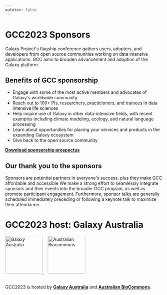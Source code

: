 ```yaml
---
autotoc: false
---
```


<slot name="/events/gcc2023/header" />

# GCC2023 Sponsors

Galaxy Project's flagship conference gathers users, adopters, and developers
from open source communities working on data intensive applications. GCC aims to
broaden advancement and adoption of the Galaxy platform.

## Benefits of GCC sponsorship

- Engage with some of the most active members and advocates of Galaxy's worldwide community
- Reach out to 100+ PIs, researchers, practicioners, and trainees in data intensive life sciences
- Help inspire use of Galaxy in other data-intensive fields, with recent examples including climate modeling, ecology, and natural language processing
- Learn about opportunities for placing your services and products in the expanding Galaxy ecosystem
- Give back to the open source community

<div class="container">
    <div class="row">
        <div class="col center">
          <a href="https://gxy-shared.s3.amazonaws.com/gcc2023-sponsorship-prospectus.pdf">
            <div type="button" class="btn btn-primary center">
                <strong>Download sponsorship prospectus</strong>
            </div>
          </a>
        </div>
    </div>
</div>

## Our thank you to the sponsors

Sponsors are potential partners in everyone's success, plus they make GCC
affordable and accessible We make a strong effort to seamlessly integrate
sponsors and their events into the broader GCC program, as well as promote
participant engagement. Furthermore, sponsor talks are generally scheduled
immediately preceding or following a keynote talk to maximize their attendance.

# GCC2023 host: Galaxy Australia

<div class="center">
  <a href="https://usegalaxy-au.github.io/">
    <img src="https://usegalaxy-au.github.io/assets/media/Galaxy_australia_white.png"
      alt="Galaxy Australia" height="120" />
  </a> &nbsp;&nbsp;
  <a href="https://www.biocommons.org.au/">
    <img src="https://images.squarespace-cdn.com/content/v1/5d3a4213cf4f5b00014ea1db/1566885344365-8BAMFYV0071E8F8XLWI5/Australian-Biocommons-Logo-Horizontal-144dpi-Transparent.png?format=1500w"
      alt="Australian Biocommons" height="120" />
  </a>
</div>

<br />

GCC2023 is hosted by **[Galaxy Australia](https://usegalaxy-au.github.io/)** and **[Australian BioCommons](https://www.biocommons.org.au/)**.
